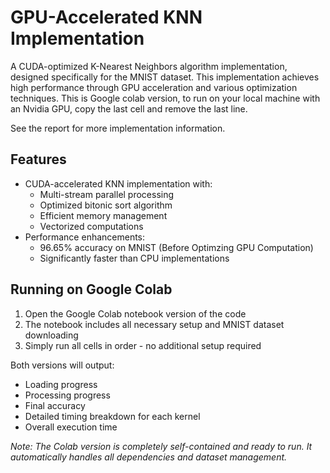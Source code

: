 

# GPU-Accelerated KNN Implementation

A CUDA-optimized K-Nearest Neighbors algorithm implementation, designed specifically for the MNIST dataset. This implementation achieves high performance through GPU acceleration and various optimization techniques. This is Google colab version, to run on your local machine with an Nvidia GPU, copy the last cell and remove the last line.

See the report for more implementation information.

## Features

- CUDA-accelerated KNN implementation with:
  - Multi-stream parallel processing
  - Optimized bitonic sort algorithm
  - Efficient memory management
  - Vectorized computations
- Performance enhancements:
  - 96.65% accuracy on MNIST (Before Optimzing GPU Computation)
  - Significantly faster than CPU implementations

## Running on Google Colab

1. Open the Google Colab notebook version of the code
2. The notebook includes all necessary setup and MNIST dataset downloading
3. Simply run all cells in order - no additional setup required

Both versions will output:

- Loading progress
- Processing progress
- Final accuracy
- Detailed timing breakdown for each kernel
- Overall execution time

_Note: The Colab version is completely self-contained and ready to run. It automatically handles all dependencies and dataset management._
